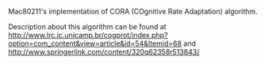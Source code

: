 Mac80211's implementation of CORA (COgnitive Rate Adaptation) algorithm.

Description about this algorithm can be found at http://www.lrc.ic.unicamp.br/cogprot/index.php?option=com_content&view=article&id=54&Itemid=68 and http://www.springerlink.com/content/320q62358r513843/